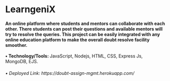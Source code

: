 # LearngeniX

<b>An online platform where students and mentors can collaborate with each other. There students can post
their questions and available mentors will try to resolve the queries. This project can be easily integrated
with any online education platform to make the overall doubt resolve facility smoother.</b></br></br>
<b>• Technology/Tools: </b>JavaScript, Nodejs, HTML, CSS, Express Js, MongoDB, EJS. </br>
<h6>• Deployed Link: https://doubt-assign-mgmt.herokuapp.com/</h6>

